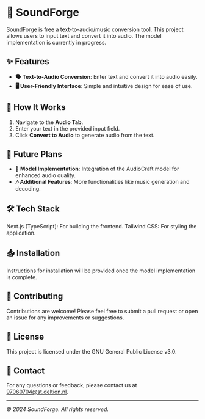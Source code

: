 # 🎵 SoundForge

SoundForge is free a text-to-audio/music conversion tool. This project allows users to input text and convert it into audio. The model implementation is currently in progress.

## ✨ Features

- **🗣️ Text-to-Audio Conversion**: Enter text and convert it into audio easily.
- **🖥️ User-Friendly Interface**: Simple and intuitive design for ease of use.

## 🔧 How It Works

1. Navigate to the **Audio Tab**.
2. Enter your text in the provided input field.
3. Click **Convert to Audio** to generate audio from the text.

## 🚀 Future Plans

- **🔄 Model Implementation**: Integration of the AudioCraft model for enhanced audio quality.
- **🎶 Additional Features**: More functionalities like music generation and decoding.

## 🛠️ Tech Stack
Next.js (TypeScript): For building the frontend.
Tailwind CSS: For styling the application.

## 📥 Installation

Instructions for installation will be provided once the model implementation is complete.

## 🤝 Contributing

Contributions are welcome! Please feel free to submit a pull request or open an issue for any improvements or suggestions.

## 📜 License

This project is licensed under the GNU General Public License v3.0.

## 📧 Contact

For any questions or feedback, please contact us at [97060704@st.deltion.nl](mailto:97060704@st.deltion.nl).

---

*© 2024 SoundForge. All rights reserved.*
